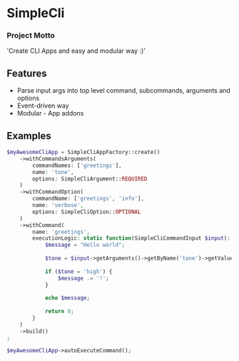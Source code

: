 SimpleCli
===========

### Project Motto
'Create CLI Apps and easy and modular way :)'

## Features

* Parse input args into top level command, subcommands, arguments and options
* Event-driven way
* Modular - App addons

## Examples

```php
$myAwesomeCliApp = SimpleCliAppFactory::create()
    ->withCommandsArguments(
        commandNames: ['greetings'],
        name: 'tone',
        options: SimpleCliArgument::REQUIRED
    )
    ->withCommandOption(
        commandName: ['greetings', 'info'],
        name: 'verbose',
        options: SimpleCliOption::OPTIONAL
    )
    ->withCommand(
        name: 'greetings',
        executionLogic: static function(SimpleCliCommandInput $input): int {
            $message = "Hello world";
                    
            $tone = $input->getArguments()->getByName('tone')->getValue();
            
            if ($tone = 'high') {
                $message .= '!';
            }
            
            echo $message;
        
            return 0;
        }
    )
    ->build()
;

$myAwesomeCliApp->autoExecuteCommand();
```